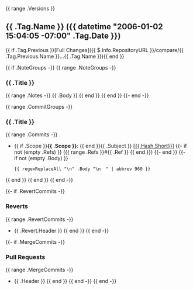 {{ range .Versions }}
<a name="{{ .Tag.Name }}"></a>
## {{ .Tag.Name }} ({{ datetime "2006-01-02 15:04:05 -07:00" .Tag.Date }})

{{ if .Tag.Previous }}[Full Changes]({{ $.Info.RepositoryURL }}/compare/{{ .Tag.Previous.Name }}...{{ .Tag.Name }}){{ end }}

{{ if .NoteGroups -}}
{{ range .NoteGroups -}}
### {{ .Title }}

{{ range .Notes -}}
{{ .Body }}
{{  end }}
{{  end }}
{{- end -}}

{{ range .CommitGroups -}}
### {{ .Title }}

{{ range .Commits -}}
- {{ if .Scope }}**{{ .Scope }}**: {{ end }}{{ .Subject }} [[{{.Hash.Short}}]({{$.Info.RepositoryURL}}/commit/{{.Hash.Long}})] 
{{- if not (empty .Refs) }} ({{ range .Refs }}#{{ .Ref }} {{ end }}) {{- end }}
{{- if not (empty .Body) }}
  ```
  {{ regexReplaceAll "\n" .Body "\n  " | abbrev 960 }}
  ```
{{ end }}
{{ end }}
{{ end -}}

{{- if .RevertCommits -}}
### Reverts

{{ range .RevertCommits -}}
- {{ .Revert.Header }}
{{ end }}
{{ end -}}

{{- if .MergeCommits -}}
### Pull Requests

{{ range .MergeCommits -}}
- {{ .Header }}
{{ end }}
{{ end -}}
{{ end -}}
